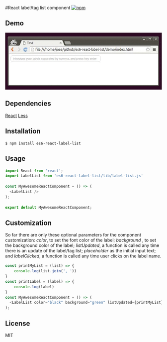 #React label/tag list component
[![npm](https://img.shields.io/npm/v/es6-react-label-list.svg?style=flat-square)](https://www.npmjs.com/package/es6-react-label-list)

## Demo

![Screencast](./images/demo.gif)


## Dependencies

[React](http://facebook.github.io/react/)
[Less](http://lesscss.org/)

## Installation

```
$ npm install es6-react-label-list
```

## Usage

```js
import React from 'react';
import LabelList from 'es6-react-label-list/lib/label-list.js'

const MyAwesomeReactComponent = () => (
  <LabelList />
);

export default MyAwesomeReactComponent;
```

## Customization

So far there are only these optional parameters for the component customization: *color*, to set the font color of the label; *background* , to set the background color of the label; *listUpdated*, a function is called any time there is an update of the label/tag list; *placeholder* as the initial input text; and *labelClicked*, a function is called any time user clicks on the label name.

```js
const printMyList = (list) => {
    console.log(list.join(', '))
}
const printLabel = (label) => {
    console.log(label)
}
const MyAwesomeReactComponent = () => (
  <LabelList color="black" background="green" listUpdated={printMyList} labelClicked={printLabel}/>
);
```

## License

MIT

